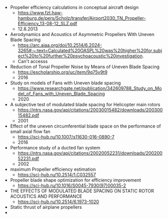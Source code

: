 - Propeller efficiency calculations in conceptual aircraft design
	- https://www.fzt.haw-hamburg.de/pers/Scholz/transfer/Airport2030_TN_Propeller-Efficiency_13-08-12_SLZ.pdf
	- 12.8.2013
- Aerodynamics and Acoustics of Asymmetric Propellers With Uneven Blade Spacing
	- https://arc.aiaa.org/doi/10.2514/6.2024-3265#:~:text=Calculated%20OASPL%20was%20higher%20for,subject%20to%20further%20psychoacoustic%20investigation.
	- Can't accesss
- Reduction of Tonal Propeller Noise by Means of Uneven Blade Spacing
	- https://escholarship.org/uc/item/9q75v9t9
	- 2016
- Study on models of Fans with Uneven blade spacing
	- https://www.researchgate.net/publication/342609788_Study_on_Model_of_Fans_with_Uneven_Blade_Spacing
	- 2020
- A subjective test of modulated blade spacing for Helicopter main rotors
	- https://ntrs.nasa.gov/api/citations/20030015482/downloads/20030015482.pdf
	- 2001
- Effect of the uneven circumferential blade space on the performance of small axial flow fan
	- https://sci-hub.ru/10.1007/s11630-016-0890-7
	- 2016
- Performance study of a ducted fan system
	- https://ntrs.nasa.gov/api/citations/20020052231/downloads/20020052231.pdf
	- 2002
- maximum Propeller efficiency estimation
	- https://sci-hub.ru/10.2514/1.C032557
- Propeller blade shape optimization for efficiency improvement
	- https://sci-hub.ru/10.1016/S0045-7930(97)00035-2
- THE EFFECTS OF MODULATED BLADE SPACING ON STATIC ROTOR ACOUSTICS AND PERFORMANCE
	- https://sci-hub.ru/10.2514/6.1973-1020
 - Static thrust of airplane propellers
 - 
